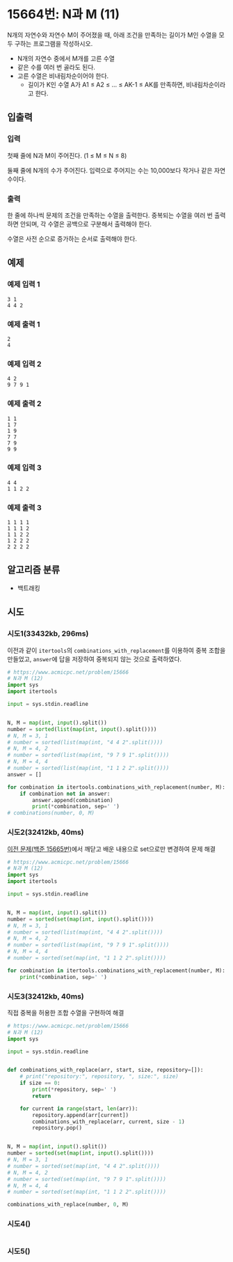 # 15664번: N과 M (11)

N개의 자연수와 자연수 M이 주어졌을 때, 아래 조건을 만족하는 길이가 M인 수열을 모두 구하는 프로그램을 작성하시오.

- N개의 자연수 중에서 M개를 고른 수열
- 같은 수를 여러 번 골라도 된다.
- 고른 수열은 비내림차순이어야 한다.
  - 길이가 K인 수열 A가 A1 ≤ A2 ≤ ... ≤ AK-1 ≤ AK를 만족하면, 비내림차순이라고 한다.

## 입출력

### 입력

첫째 줄에 N과 M이 주어진다. (1 ≤ M ≤ N ≤ 8)

둘째 줄에 N개의 수가 주어진다. 
입력으로 주어지는 수는 10,000보다 작거나 같은 자연수이다.

### 출력

한 줄에 하나씩 문제의 조건을 만족하는 수열을 출력한다. 
중복되는 수열을 여러 번 출력하면 안되며, 각 수열은 공백으로 구분해서 출력해야 한다.

수열은 사전 순으로 증가하는 순서로 출력해야 한다.

## 예제

### 예제 입력 1

```text
3 1
4 4 2
```

### 예제 출력 1

```text
2
4
```

### 예제 입력 2

```text
4 2
9 7 9 1
```

### 예제 출력 2

```text
1 1
1 7
1 9
7 7
7 9
9 9
```

### 예제 입력 3

```text
4 4
1 1 2 2
```

### 예제 출력 3

```text
1 1 1 1
1 1 1 2
1 1 2 2
1 2 2 2
2 2 2 2
```

## 알고리즘 분류

- 백트래킹

## 시도

### 시도1(33432kb, 296ms)

이전과 같이 `itertools`의 `combinations_with_replacement`를 이용하여 중복 조합을 만들었고,
`answer`에 답을 저장하여 중복되지 않는 것으로 출력하였다.

```python
# https://www.acmicpc.net/problem/15666
# N과 M (12)
import sys
import itertools

input = sys.stdin.readline


N, M = map(int, input().split())
number = sorted(list(map(int, input().split())))
# N, M = 3, 1
# number = sorted(list(map(int, "4 4 2".split())))
# N, M = 4, 2
# number = sorted(list(map(int, "9 7 9 1".split())))
# N, M = 4, 4
# number = sorted(list(map(int, "1 1 2 2".split())))
answer = []

for combination in itertools.combinations_with_replacement(number, M):
    if combination not in answer:
        answer.append(combination)
        print(*combination, sep=' ')
# combinations(number, 0, M)
```

### 시도2(32412kb, 40ms)

[이전 문제(백준 15665번)](./baekjoon_15665.md)에서 깨닫고 배운 내용으로 set으로만 변경하여 문제 해결

```python
# https://www.acmicpc.net/problem/15666
# N과 M (12)
import sys
import itertools

input = sys.stdin.readline


N, M = map(int, input().split())
number = sorted(set(map(int, input().split())))
# N, M = 3, 1
# number = sorted(list(map(int, "4 4 2".split())))
# N, M = 4, 2
# number = sorted(list(map(int, "9 7 9 1".split())))
# N, M = 4, 4
# number = sorted(set(map(int, "1 1 2 2".split())))

for combination in itertools.combinations_with_replacement(number, M):
    print(*combination, sep=' ')
```

### 시도3(32412kb, 40ms)

직접 중복을 허용한 조합 수열을 구현하여 해결

```python
# https://www.acmicpc.net/problem/15666
# N과 M (12)
import sys

input = sys.stdin.readline


def combinations_with_replace(arr, start, size, repository=[]):
    # print("repository:", repository, ", size:", size)
    if size == 0:
        print(*repository, sep=' ')
        return

    for current in range(start, len(arr)):
        repository.append(arr[current])
        combinations_with_replace(arr, current, size - 1)
        repository.pop()


N, M = map(int, input().split())
number = sorted(set(map(int, input().split())))
# N, M = 3, 1
# number = sorted(set(map(int, "4 4 2".split())))
# N, M = 4, 2
# number = sorted(set(map(int, "9 7 9 1".split())))
# N, M = 4, 4
# number = sorted(set(map(int, "1 1 2 2".split())))

combinations_with_replace(number, 0, M)
```


### 시도4()

```python
```


### 시도5()

```python
```


